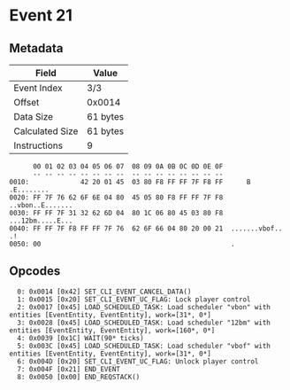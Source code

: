 # Event 21

## Metadata

| Field           | Value    |
|-----------------|----------|
| Event Index     | 3/3      |
| Offset          | 0x0014   |
| Data Size       | 61 bytes |
| Calculated Size | 61 bytes |
| Instructions    | 9        |

```
      00 01 02 03 04 05 06 07  08 09 0A 0B 0C 0D 0E 0F
      -- -- -- -- -- -- -- --  -- -- -- -- -- -- -- --
0010:             42 20 01 45  03 80 F8 FF FF 7F F8 FF      B .E........
0020: FF 7F 76 62 6F 6E 04 80  45 05 80 F8 FF FF 7F F8  ..vbon..E.......
0030: FF FF 7F 31 32 62 6D 04  80 1C 06 80 45 03 80 F8  ...12bm.....E...
0040: FF FF 7F F8 FF FF 7F 76  62 6F 66 04 80 20 00 21  .......vbof.. .!
0050: 00                                                .               
```

## Opcodes

```
  0: 0x0014 [0x42] SET_CLI_EVENT_CANCEL_DATA()
  1: 0x0015 [0x20] SET_CLI_EVENT_UC_FLAG: Lock player control
  2: 0x0017 [0x45] LOAD_SCHEDULED_TASK: Load scheduler "vbon" with entities [EventEntity, EventEntity], work=[31*, 0*]
  3: 0x0028 [0x45] LOAD_SCHEDULED_TASK: Load scheduler "12bm" with entities [EventEntity, EventEntity], work=[160*, 0*]
  4: 0x0039 [0x1C] WAIT(90* ticks)
  5: 0x003C [0x45] LOAD_SCHEDULED_TASK: Load scheduler "vbof" with entities [EventEntity, EventEntity], work=[31*, 0*]
  6: 0x004D [0x20] SET_CLI_EVENT_UC_FLAG: Unlock player control
  7: 0x004F [0x21] END_EVENT
  8: 0x0050 [0x00] END_REQSTACK()
```
